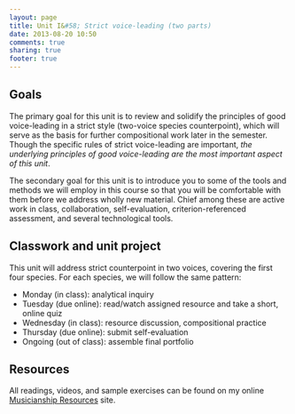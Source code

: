 ```yaml
---
layout: page
title: Unit I&#58; Strict voice-leading (two parts)
date: 2013-08-20 10:50
comments: true
sharing: true
footer: true
---
```


## Goals ##

The primary goal for this unit is to review and solidify the principles of good voice-leading in a strict style (two-voice species counterpoint), which will serve as the basis for further compositional work later in the semester. Though the specific rules of strict voice-leading are important, *the underlying principles of good voice-leading are the most important aspect of this unit*.

The secondary goal for this unit is to introduce you to some of the tools and methods we will employ in this course so that you will be comfortable with them before we address wholly new material. Chief among these are active work in class, collaboration, self-evaluation, criterion-referenced assessment, and several technological tools.

## Classwork and unit project ##

This unit will address strict counterpoint in two voices, covering the first four species. For each species, we will follow the same pattern:

- Monday (in class): analytical inquiry  
- Tuesday (due online): read/watch assigned resource and take a short, online quiz  
- Wednesday (in class): resource discussion, compositional practice  
- Thursday (due online): submit self-evaluation  
- Ongoing (out of class): assemble final portfolio



## Resources ##

All readings, videos, and sample exercises can be found on my online [Musicianship Resources](http://kris.shaffermusic.com/musicianship) site.